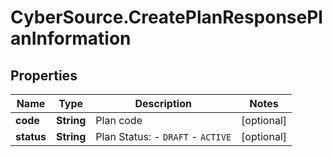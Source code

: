 # CyberSource.CreatePlanResponsePlanInformation

## Properties
Name | Type | Description | Notes
------------ | ------------- | ------------- | -------------
**code** | **String** | Plan code  | [optional] 
**status** | **String** | Plan Status:  - `DRAFT`  - `ACTIVE`  | [optional] 


